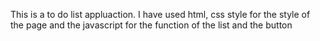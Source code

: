 This is a to do list appluaction. I have used html, css style for the style of the page and the javascript for the function of the list and the button 
